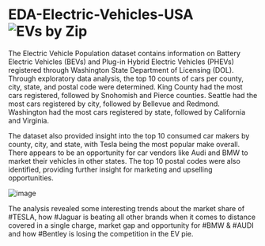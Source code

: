 # EDA-Electric-Vehicles-USA![EVs by Zip](https://user-images.githubusercontent.com/121688289/228982878-973ea35c-f870-4370-91ce-e6200f2b0ee7.jpg)

The Electric Vehicle Population dataset contains information on Battery Electric Vehicles (BEVs) and Plug-in Hybrid Electric Vehicles (PHEVs) registered through Washington State Department of Licensing (DOL). Through exploratory data analysis, the top 10 counts of cars per county, city, state, and postal code were determined. King County had the most cars registered, followed by Snohomish and Pierce counties. Seattle had the most cars registered by city, followed by Bellevue and Redmond. Washington had the most cars registered by state, followed by California and Virginia. 

The dataset also provided insight into the top 10 consumed car makers by county, city, and state, with Tesla being the most popular make overall. There appears to be an opportunity for car vendors like Audi and BMW to market their vehicles in other states. 
The top 10 postal codes were also identified, providing further insight for marketing and upselling opportunities.


![image](https://user-images.githubusercontent.com/121688289/228983265-95957be5-c6dd-4b0c-911c-e2383ea654ca.png)


The analysis revealed some interesting trends about the market share of #TESLA, how #Jaguar is beating all other brands when it comes to distance covered in a single charge, market gap and opportunity for #BMW & #AUDI and how #Bentley is losing the competition in the EV pie.
